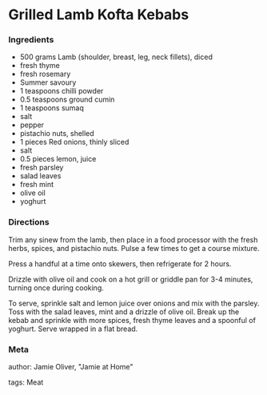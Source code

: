 # Grilled Lamb Kofta Kebabs

### Ingredients
 * 500 grams Lamb (shoulder, breast, leg, neck fillets), diced
 * fresh thyme
 * fresh rosemary
 * Summer savoury
 * 1 teaspoons chilli powder
 * 0.5 teaspoons ground cumin
 * 1 teaspoons sumaq
 * salt
 * pepper
 * pistachio nuts, shelled
 * 1 pieces Red onions, thinly sliced
 * salt
 * 0.5 pieces lemon, juice
 * fresh parsley
 * salad leaves
 * fresh mint
 * olive oil
 * yoghurt

### Directions

Trim any sinew from the lamb, then place in a food processor with the fresh herbs, spices, and pistachio nuts.  Pulse a few times to get a course mixture.

Press a handful at a time onto skewers, then refrigerate for 2 hours.

Drizzle with olive oil and cook on a hot grill or griddle pan for 3-4 minutes, turning once during cooking.

To serve, sprinkle salt and lemon juice over onions and mix with the parsley.  Toss with the salad leaves, mint and a drizzle of olive oil.  Break up the kebab and sprinkle with more spices, fresh thyme leaves and a spoonful of yoghurt.  Serve wrapped in a flat bread.

### Meta
author: Jamie Oliver, "Jamie at Home"

tags: Meat

